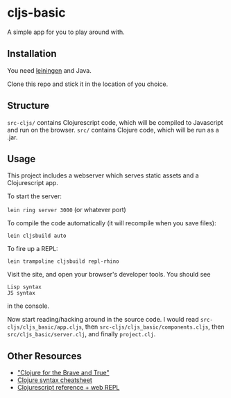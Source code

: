 # cljs-basic

A simple app for you to play around with.

## Installation

You need [leiningen](http://leiningen.org/) and Java.

Clone this repo and stick it in the location of you choice.

## Structure

`src-cljs/` contains Clojurescript code, which will be compiled to Javascript and run on the browser. `src/` contains Clojure code, which will be run as a .jar.

## Usage

This project includes a webserver which serves static assets and a Clojurescript app.

To start the server:

`lein ring server 3000` (or whatever port)

To compile the code automatically (it will recompile when you save files):

`lein cljsbuild auto`

To fire up a REPL:

`lein trampoline cljsbuild repl-rhino`

Visit the site, and open your browser's developer tools.  You should see

    Lisp syntax
    JS syntax

in the console.

Now start reading/hacking around in the source code. I would read `src-cljs/cljs_basic/app.cljs`, then `src-cljs/cljs_basic/components.cljs`, then `src/cljs_basic/server.clj`, and finally `project.clj`.

## Other Resources

* ["Clojure for the Brave and True"](http://www.braveclojure.com/)
* [Clojure syntax cheatsheet](http://clojure.org/cheatsheet)
* [Clojurescript reference + web REPL](http://himera.herokuapp.com/index.html)
